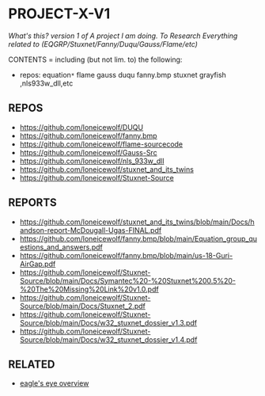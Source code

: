 # PROJECT-X-V1
*What's this? version 1 of A project I am doing. To Research Everything related to (EQGRP/Stuxnet/Fanny/Duqu/Gauss/Flame/etc)*

CONTENTS = including (but not lim. to) the following:
- repos: equation`*` flame gauss duqu fanny.bmp stuxnet grayfish ,nls933w_dll,etc


## REPOS
- https://github.com/loneicewolf/DUQU
- https://github.com/loneicewolf/fanny.bmp
- https://github.com/loneicewolf/flame-sourcecode
- https://github.com/loneicewolf/Gauss-Src
- https://github.com/loneicewolf/nls_933w_dll
- https://github.com/loneicewolf/stuxnet_and_its_twins
- https://github.com/loneicewolf/Stuxnet-Source

## REPORTS
- https://github.com/loneicewolf/stuxnet_and_its_twins/blob/main/Docs/handson-report-McDougall-Ugas-FINAL.pdf
- https://github.com/loneicewolf/fanny.bmp/blob/main/Equation_group_questions_and_answers.pdf
- https://github.com/loneicewolf/fanny.bmp/blob/main/us-18-Guri-AirGap.pdf
- https://github.com/loneicewolf/Stuxnet-Source/blob/main/Docs/Symantec%20-%20Stuxnet%200.5%20-%20The%20Missing%20Link%20v1.0.pdf
- https://github.com/loneicewolf/Stuxnet-Source/blob/main/Docs/Stuxnet_2.pdf
- https://github.com/loneicewolf/Stuxnet-Source/blob/main/Docs/w32_stuxnet_dossier_v1.3.pdf
- https://github.com/loneicewolf/Stuxnet-Source/blob/main/Docs/w32_stuxnet_dossier_v1.4.pdf

## RELATED
- [eagle's eye overview](https://github.com/loneicewolf/map-out-1)
